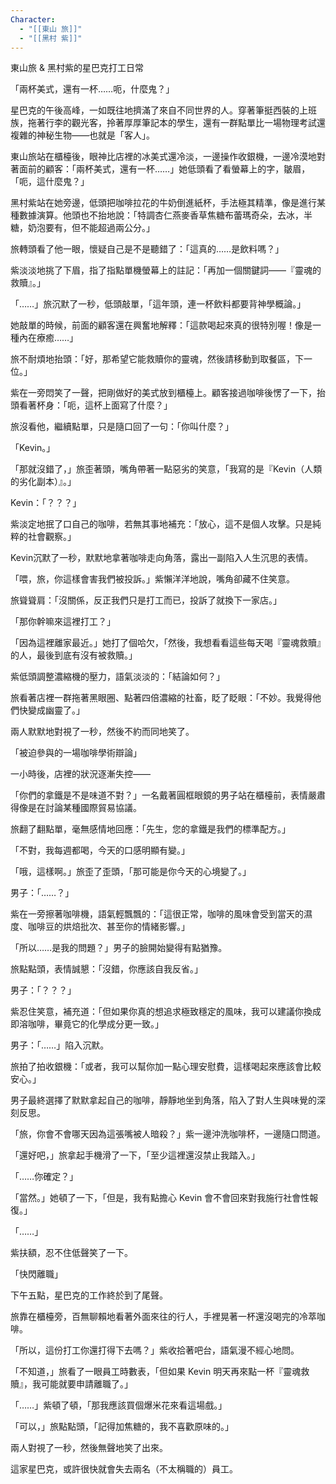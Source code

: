```yaml
---
Character:
  - "[[東山 旅]]"
  - "[[黑村 紫]]"
---
```

東山旅 & 黑村紫的星巴克打工日常

「兩杯美式，還有一杯……呃，什麼鬼？」

星巴克的午後高峰，一如既往地擠滿了來自不同世界的人。穿著筆挺西裝的上班族，拖著行李的觀光客，拎著厚厚筆記本的學生，還有一群點單比一場物理考試還複雜的神秘生物——也就是「客人」。

東山旅站在櫃檯後，眼神比店裡的冰美式還冷淡，一邊操作收銀機，一邊冷漠地對著面前的顧客：「兩杯美式，還有一杯……」她低頭看了看螢幕上的字，皺眉，「呃，這什麼鬼？」

黑村紫站在她旁邊，低頭把咖啡拉花的牛奶倒進紙杯，手法極其精準，像是進行某種數據演算。他頭也不抬地說：「特調杏仁燕麥香草焦糖布蕾瑪奇朵，去冰，半糖，奶泡要有，但不能超過兩公分。」

旅轉頭看了他一眼，懷疑自己是不是聽錯了：「這真的……是飲料嗎？」

紫淡淡地挑了下眉，指了指點單機螢幕上的註記：「再加一個關鍵詞——『靈魂的救贖』。」

「……」旅沉默了一秒，低頭敲單，「這年頭，連一杯飲料都要背神學概論。」

她敲單的時候，前面的顧客還在興奮地解釋：「這款喝起來真的很特別喔！像是一種內在療癒……」

旅不耐煩地抬頭：「好，那希望它能救贖你的靈魂，然後請移動到取餐區，下一位。」

紫在一旁悶笑了一聲，把剛做好的美式放到櫃檯上。顧客接過咖啡後愣了一下，抬頭看著杯身：「呃，這杯上面寫了什麼？」

旅沒看他，繼續點單，只是隨口回了一句：「你叫什麼？」

「Kevin。」

「那就沒錯了，」旅歪著頭，嘴角帶著一點惡劣的笑意，「我寫的是『Kevin（人類的劣化副本）』。」

Kevin：「？？？」

紫淡定地抿了口自己的咖啡，若無其事地補充：「放心，這不是個人攻擊。只是純粹的社會觀察。」

Kevin沉默了一秒，默默地拿著咖啡走向角落，露出一副陷入人生沉思的表情。

「喂，旅，你這樣會害我們被投訴。」紫懶洋洋地說，嘴角卻藏不住笑意。

旅聳聳肩：「沒關係，反正我們只是打工而已，投訴了就換下一家店。」

「那你幹嘛來這裡打工？」

「因為這裡離家最近。」她打了個哈欠，「然後，我想看看這些每天喝『靈魂救贖』的人，最後到底有沒有被救贖。」

紫低頭調整濃縮機的壓力，語氣淡淡的：「結論如何？」

旅看著店裡一群拖著黑眼圈、點著四倍濃縮的社畜，眨了眨眼：「不妙。我覺得他們快變成幽靈了。」

兩人默默地對視了一秒，然後不約而同地笑了。

「被迫參與的一場咖啡學術辯論」

一小時後，店裡的狀況逐漸失控——

「你們的拿鐵是不是味道不對？」一名戴著圓框眼鏡的男子站在櫃檯前，表情嚴肅得像是在討論某種國際貿易協議。

旅翻了翻點單，毫無感情地回應：「先生，您的拿鐵是我們的標準配方。」

「不對，我每週都喝，今天的口感明顯有變。」

「哦，這樣啊。」旅歪了歪頭，「那可能是你今天的心境變了。」

男子：「……？」

紫在一旁擦著咖啡機，語氣輕飄飄的：「這很正常，咖啡的風味會受到當天的濕度、咖啡豆的烘焙批次、甚至你的情緒影響。」

「所以……是我的問題？」男子的臉開始變得有點猶豫。

旅點點頭，表情誠懇：「沒錯，你應該自我反省。」

男子：「？？？」

紫忍住笑意，補充道：「但如果你真的想追求極致穩定的風味，我可以建議你換成即溶咖啡，畢竟它的化學成分更一致。」

男子：「……」陷入沉默。

旅拍了拍收銀機：「或者，我可以幫你加一點心理安慰費，這樣喝起來應該會比較安心。」

男子最終選擇了默默拿起自己的咖啡，靜靜地坐到角落，陷入了對人生與味覺的深刻反思。

「旅，你會不會哪天因為這張嘴被人暗殺？」紫一邊沖洗咖啡杯，一邊隨口問道。

「還好吧，」旅拿起手機滑了一下，「至少這裡還沒禁止我踏入。」

「……你確定？」

「當然。」她頓了一下，「但是，我有點擔心 Kevin 會不會回來對我施行社會性報復。」

「……」

紫扶額，忍不住低聲笑了一下。

「快閃離職」

下午五點，星巴克的工作終於到了尾聲。

旅靠在櫃檯旁，百無聊賴地看著外面來往的行人，手裡晃著一杯還沒喝完的冷萃咖啡。

「所以，這份打工你還打得下去嗎？」紫收拾著吧台，語氣漫不經心地問。

「不知道，」旅看了一眼員工時數表，「但如果 Kevin 明天再來點一杯『靈魂救贖』，我可能就要申請離職了。」

「……」紫頓了頓，「那我應該買個爆米花來看這場戲。」

「可以，」旅點點頭，「記得加焦糖的，我不喜歡原味的。」

兩人對視了一秒，然後無聲地笑了出來。

這家星巴克，或許很快就會失去兩名（不太稱職的）員工。